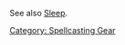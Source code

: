 See also [Sleep](Sleep_(spell).md "wikilink").

[Category: Spellcasting Gear](Category:_Spellcasting_Gear "wikilink")
